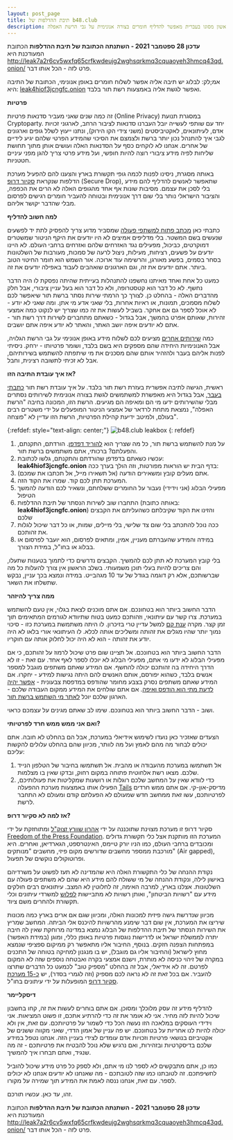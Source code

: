 ```yaml
---
layout: post_page
title: תיבת ההדלפות של b48.club
description: שירות ראשון מסוגו בעברית מאפשר להדליף חומרים בצורה אנונימית על גבי הרשת האפלה
---
```


**עדכון 28 ספטמבר 2021 - השתנתה הכתובת של תיבת ההדלפות**
הכתובת המעודכנת היא http://leak7a2r6cv5wxfq65crfkwdeujg2wghsqrkmq3cquaoyeh3hmcq43qd.onion/
פרט לזה - הכל אותו דבר.

אמ;לק: לבלוג יש תיבה אליה אפשר לשלוח חומרים באופן אנונימי, הכתובת של התיבה היא: [leak4hiof3jcngfc.onion](http://leak4hiof3jcngfc.onion) ואפשר לגשת אליה באמצעות רשת תור בלבד.

**פרטיות**

זה כמה שנים שאני מעביר סדנאות פרטיות (Online Privacy) במסגרת תנועת Cryptoparty. יחד עם שותפי לעשייה יובל העברנו סדנאות לציבור הרחב, לארגוני זכויות אדם, לעיתונאים, לאקטיביסטים (משני צידי הקו הירוק), ונתנו ייעוץ לשלל גופים וארגונים לגבי איך להתנהל נכון יותר ברשת ולצמצם את הסיכוי שהמידע הפרטי שלהם יגיע לידיים של אחרים. אנחנו לא לוקחים כסף על הסדנאות האלה ועושים אותן מתוך תחושת שליחות לפיה מידע ציבורי רוצה להיות חופשי, ועל מידע פרטי צריך להגן מפני עיניים חטטניות.

באותה מסגרת, ניסינו לפנות לכמה גופי תקשורת בארץ והצענו להם להפעיל מערכת הדלפות שנקראת [סקיור דרופ](https://securedrop.org) (Secure Drop), שתאפשר לאנשים להדליף להם מידע בלי לסכן את עצמם. מסיבות שונות אף אחד מהגופים האלה לא הרים את הכפפה, והציבור הישראלי נותר בלי שום דרך אנונימית ובטוחה להעביר חומרים רגישים לפרסום מבלי שהדבר יקושר אליהם. 

**למה חשוב להדליף**

כתבתי כאן [מכתב פתוח למשתפי פעולה](https://www.b48.club/2017/07/04/open-letter-to-collaborators.html) שמסביר מדוע צריך להפסיק לתת יד לפשעים שנעשים בשם המשטר. בלי מדליפים אמיצים לא היו יודעים את היקף הניטור שמשטרים דמוקרטים, כביכול, מפעילים נגד האזרחים שלהם ואזרחים ברחבי העולם. לא היינו יודעים על פשעים, רציחות, מעילות, ניצול לרעה של סמכות, מעורבות של השלטונות בסחר בסמים, בפשע מאורגן, והרשימה עוד ארוכה. אור השמש הוא חומר החיטוי הטוב ביותר. אתם יודעים את זה, וגם הארגונים שואהבים לעבוד באפילה יודעים את זה.

כמעט כל אחת ואחד מאיתנו נחשפנו להתנהלות בעייתית שהיתה נפסקת לו היה הדבר נחשף. לא כל דבר הוא קטסטרופה, ולא כל דבר הוא בעל עניין ציבורי, אבל חלק מהדברים האלה - בהחלט כן. לצורך כך הרמתי שירות נסתר ברשת תור שיאפשר לכם לשלוח מסמכים, תמונות, או ראיות אחרות, בלי שאני אדע מי אתן. ומה שאני לא יודע - לא אוכל לספר גם אם אחקר. בשביל לעשות את זה כמו שצריך יש לנקוט כמה אמצעי זהירות, שאותם אפרט בהמשך, אבל בגדול - כשאתם מתחברים לשירות דרך רשת תור - אתם לא יודעים איפה יושב האתר, והאתר לא יודע איפה אתם יושבים.

כמה [שירותים אחרים](https://keren.press/leaks/) מציעים לכם לשלוח מידע באופן אנונימי על גבי הרשת הגלויה, אבל האנונימיות היחידה שהם מספקים היא בשם בלבד, ושומר פרטיותו - ירחק. ניסיתי לפנות אליהם בעבר ולהזהיר אותם שהם מסכנים את מי שיתפתה להשתמש בשירותיהם, אבל לא זכיתי לתשובה רצינית, וחבל.

**אז איך עובדת התיבה הזו?**

ראשית, הגישה לתיבה אפשרית בעזרת רשת תור בלבד. על איך עובדת רשת תור [כתבתי בעבר](https://mekomit.co.il/%D7%94%D7%AA%D7%92%D7%95%D7%A0%D7%A0%D7%95%D7%AA-%D7%9E%D7%A4%D7%A0%D7%99-%D7%9E%D7%A2%D7%A7%D7%91-%D7%A8%D7%A9%D7%AA%D7%95%D7%AA-%D7%97%D7%91%D7%A8%D7%AA%D7%99%D7%95%D7%AA/), אבל בגדול היא מאפשרת למשתמשים לגשת בצורה אנונימית לשירותים נסתרים מבלי שהשירותים ידעו מי הם ומאיפה הם מגיעים. הרשת הזו, המכונה בחיבה "הרשת האפלה", נמצאת מתחת לרדאר של אמצעי הניטור המופעלים על ידי משטרים רבים בעולם, ולמיטב ידיעת קהילת הפרטיות, הרשת הזו עדיין לא "פוצחה".

{:refdef: style="text-align: center;"}
![b48.club leakbox](/img/2017-12-02-01.png)
{: refdef}


1. על מנת להשתמש ברשת תור, כל מה שצריך הוא [להוריד דפדפן](https://www.torproject.org/projects/torbrowser.html.en). הורדתם, התקנתם, והפעלתם? ברכותי, אתם משתמשים ברשת תור.
2. עכשיו כשאתם בדפדפן שהורדתם והתקנתם, גלשו לכתובת: **leak4hiof3jcngfc.onion** בדף הבית יש הוראות מפורטות, וזה הולך בערך ככה:
3. אתם מעלים קובץ ומשאירים הודעה (אל תשאירו מייל, אל תכתבו את שמכם). 
4. המערכת תתן לכם קוד. שמרו את הקוד הזה.
5. מפעילי הבלוג (אני וידידי) נעבור על החומרים ששלחתם, ונשאיר לכם הודעה להמשך הטיפול
6. התחברו שוב לשירות הנסתר של תיבת ההדלפות (באותה כתובת: **leak4hiof3jcngfc.onion**) והזינו את הקוד שקיבלתם כשהעליתם את הקבצים שלכם
7. ככה נוכל להתכתב בלי שום צד שלישי, בלי מיילים, שמות, או כל דבר שיכול לגלות את זהותכם.
8. במידה והמידע שהעברתם מעניין, אמין, ומתאים לפרסום, הוא יועבר לפרסום או בבלוג או בחו"ל, במידת הצורך.

בלי קובץ המערכת לא תתן לכם להמשיך. הקבצים נדרשים כדי לתמוך בטענות שתעלו, והם צריכים להיות בעלי תוכן משמעותי. בשלב הראשון אין צורך להעלות כל מה שברשותכם, אלא רק דוגמה בגודל של עד 10 מגהבייט. במידה ונמצא בכך עניין, נבקש שתשלחו את השאר.

**ממה צריך להיזהר**

הדבר החשוב ביותר הוא בטחונכם. אם אתם מוכנים לצאת בגלוי, אין טעם להשתמש במערכת. צרו קשר עם עיתונאי, וזהותכם כמעט בטוח שתיוודא לגורמים המתאימים תוך זמן קצר. מקרה [ענת קם](https://www.the7eye.org.il/topic/%D7%A2%D7%A0%D7%AA-%D7%A7%D7%9D/) למשל עדיין טרי בזיכרון. לו היתה משתמשת במערכת כזו - סיכוי נמוך יותר שהיו מגלים את זהותה ומשליכים אותה לכלא. לו העיתונאי אורי בלאו לא היה יודע את זהותה - הוא לא היה יכול לחלוק אותה עם חוקריו.

הדבר החשוב ביותר הוא בטחונכם. אל תציינו שום פרט שיכול לרמוז על זהותכם, כי אם מפעילי הבלוג לא ידעו מי אתם, מפעילי הבלוג לא יוכלו לספר לאף אחד. עם זאת - זו לא הדרך היחידה בה זהותכם יכולה להחשף. אם המידע שאתם משתפים מוגבל למספר אנשים בלבד, כשהוא יפורסם, אותם האנשים להם היתה נגישות למידע - יחקרו. אם המידע שאתם משתפים נסרק בצבע מחומר שהודפס במדפסת צבעונית - [אפשר יהיה לדעת מתי הוא הודפס ואיפה](https://arstechnica.com/information-technology/2017/06/how-a-few-yellow-dots-burned-the-intercepts-nsa-leaker/). אם אתם שולחים את המידע ממקום העבודה שלכם - הארגון שלכם יוכל [לאתר מי השתמש ברשת תור](https://www.theverge.com/2013/12/18/5224130/fbi-agents-tracked-harvard-bomb-threats-across-tor).

ושוב - הדבר החשוב ביותר הוא בטחונכם. שימו לב שאתם מגינים על עצמכם כראוי.

**ואם אני ממש ממש חרד לפרטיותי?**

הצעדים שאזכיר כאן נועדו לשימוש אידיאלי במערכת, אבל הם בהחלט לא חובה. אתם יכולים לבחור מה מהם לאמץ ועל מה לוותר, מכיוון שהם בהחלט עלולים להקשות עליכם:

1. אל תשתמשו במערכת מהעבודה או מהבית. אל תשתמשו בחיבור של הטלפון הנייד שלכם. מצאו רשת אלחוטית פתוחה במקום רחוק, ובדקו שאין בו מצלמות.
2. כדי לוודא שאין על המחשב שלכם רוגלות או רושעות שמקליטות את פעולותיכם, הפעילו אותו באמצעות מערכת ההפעלה [Tails](https://tails.boum.org/) מדיסק-און-קי. אם אתם ממש חרדים לפרטיותכם, עשו זאת ממחשב חדש שמעולם לא הפעלתם קודם ומעולם לא התחבר לרשת.

**אז למה לא סקיור דרופ?**

סקיור דרופ זו מערכת מצוינת שתוכננה על ידי [אהרון שוורץ זצוק"ל](https://www.theguardian.com/commentisfree/2015/feb/07/aaron-swartz-suicide-internets-own-boy) ומתוחזקת על ידי [Freedom of the Press Foundation](https://freedom.press/). המערכת הזו מותקנת אצל כלי תקשורת גדולים ומכובדים ברחבי העולם, כמו הניו יורק טיימס, האינטרספט, הגארדיאן, ואחרים. היא מורכבת ממספר מחשבים שדורשים מקום פיזי, מחשבים "מנותקים" (Air gapped), ופרוטוקולים נוקשים של תפעול.

נקודת ההנחה של כלי התקשורת האלה היא שהמדינה לא תעז לפשוט על משרדיהם באישון לילה, ונקודת ההנחה של מי ששולח להם מידע היא שהם לא משתפים פעולה עם השלטונות. אצלנו בארץ, למרבה האימה, זה לחלוטין לא המצב. עיתונאים רבים חולקים מידע עם "רשויות הביטחון", ואותן רשויות לא מתביישות [לפלוש](https://www.haaretz.com/israel-news/1.817842) למשרדי עיתונים וכלי תקשורת ולהחרים משם ציוד.

מכיוון שנדרשת גישה פיזית למכונות האלה, ומכיוון שגם אם ארים בארץ כמה מכונות שיריצו את המערכת, אין שום דבר שימנע מהרשויות להיכנס אלי הביתה. המחשב שמריץ את השירות הנסתר של תיבת ההדלפות של הבלוג נמצא במדינה מרוחקת שאין לה חיבה יתרה לממשלת ישראל או לדרישות נוגסות פרטיות באופן כללי, ומוגן (במידת האפשר) במפתחות הצפנה חזקים. בנוסף, החיבור אליו מתאפשר רק ממיקום ספציפי שנמצא מחוץ לישראל (והחיבור אליו גם מוגבל), יש בו מנגנון למחיקה בטוחה של התכנים במקרה של זיהוי כניסה לא מותרת, וישנם אמצעי בקרה ואבטחה נוספים שזה לא המקום לפרטם. זה לא אידיאלי, אבל זה בהחלט "מספיק טוב" לכמעט כל הדברים שתרצו להעביר. אם בכל זאת זה לא נראה לכם מספיק (וזה לגמרי בסדר), יש [כ-15 מערכת סקיור דרופ](https://en.wikipedia.org/wiki/SecureDrop) המופעלות על ידי עיתונים בחו"ל.

**דיסקליימר**

להדליף מידע זה עסק מלוכלך ומסוכן. אם אתם בוחרים לעשות את זה, קחו בחשבון שיכול להיות לזה מחיר. אני לא אומר את זה כדי להרתיע אתכם, זו פשוט המציאות. אני וידידי העוסקים במלאכה הזו נעשה הכל כדי לשמור על פרטיותכם. עם זאת, אין ולא יכולה להיות לנו אחריות על בטחונכם. יש פה עניין של אמון הדדי, שאני מקווה ששנים של אקטיביזם בנושאי פרטיות וזכויות אדם עומדים לצידי בעניין הזה. אנחנו נטפל במידע שלכם בדיסקרטיות ובזהירות, ואם נרגיש שלא נוכל להבטיח את פרטיותכם - זה מה שנגיד, ואתם תבחרו איך להמשיך.

כמו כן, אתם מתבקשים *לא* לספר לנו מי אתם, ולא לספק כל פרט מידע שיכול להוביל לחשיפתכם. זה לטובתנו כמו שזה לטובתכם - מה שאנחנו לא יודעים אנחנו לא יכולים לספר. עם זאת, אנחנו ננסה לאמת את המידע תוך שמירה על מקורו. 

זהו, עד כאן. עכשיו תורכם.

**עדכון 28 ספטמבר 2021 - השתנתה הכתובת של תיבת ההדלפות**
הכתובת המעודכנת היא http://leak7a2r6cv5wxfq65crfkwdeujg2wghsqrkmq3cquaoyeh3hmcq43qd.onion/
פרט לזה - הכל אותו דבר.
